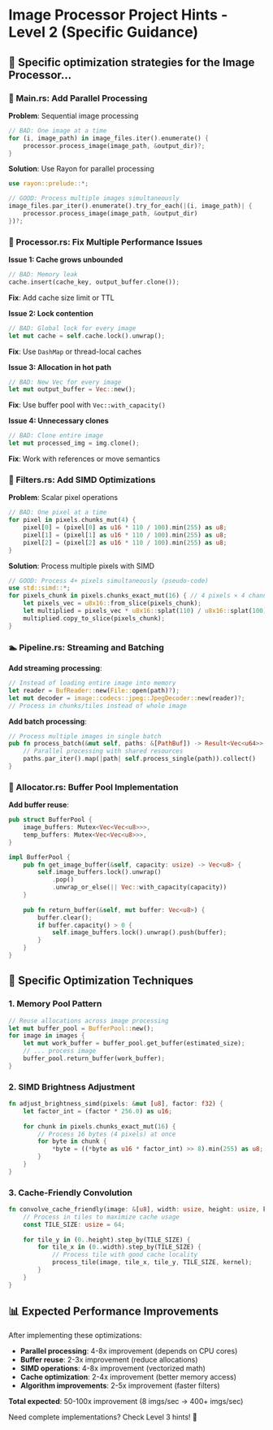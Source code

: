 # Image Processor Project Hints - Level 2 (Specific Guidance)

## 🎯 Specific optimization strategies for the Image Processor...

### 🚀 Main.rs: Add Parallel Processing

**Problem**: Sequential image processing
```rust
// BAD: One image at a time
for (i, image_path) in image_files.iter().enumerate() {
    processor.process_image(image_path, &output_dir)?;
}
```

**Solution**: Use Rayon for parallel processing
```rust
use rayon::prelude::*;

// GOOD: Process multiple images simultaneously
image_files.par_iter().enumerate().try_for_each(|(i, image_path)| {
    processor.process_image(image_path, &output_dir)
})?;
```

### 🔧 Processor.rs: Fix Multiple Performance Issues

**Issue 1: Cache grows unbounded**
```rust
// BAD: Memory leak
cache.insert(cache_key, output_buffer.clone());
```
**Fix**: Add cache size limit or TTL

**Issue 2: Lock contention**  
```rust
// BAD: Global lock for every image
let mut cache = self.cache.lock().unwrap();
```
**Fix**: Use `DashMap` or thread-local caches

**Issue 3: Allocation in hot path**
```rust
// BAD: New Vec for every image
let mut output_buffer = Vec::new();
```
**Fix**: Use buffer pool with `Vec::with_capacity()`

**Issue 4: Unnecessary clones**
```rust
// BAD: Clone entire image
let mut processed_img = img.clone();
```
**Fix**: Work with references or move semantics

### 🎨 Filters.rs: Add SIMD Optimizations

**Problem**: Scalar pixel operations
```rust
// BAD: One pixel at a time
for pixel in pixels.chunks_mut(4) {
    pixel[0] = (pixel[0] as u16 * 110 / 100).min(255) as u8;
    pixel[1] = (pixel[1] as u16 * 110 / 100).min(255) as u8;
    pixel[2] = (pixel[2] as u16 * 110 / 100).min(255) as u8;
}
```

**Solution**: Process multiple pixels with SIMD
```rust
// GOOD: Process 4+ pixels simultaneously (pseudo-code)
use std::simd::*;
for pixels_chunk in pixels.chunks_exact_mut(16) { // 4 pixels × 4 channels
    let pixels_vec = u8x16::from_slice(pixels_chunk);
    let multiplied = pixels_vec * u8x16::splat(110) / u8x16::splat(100);
    multiplied.copy_to_slice(pixels_chunk);
}
```

### 🏊 Pipeline.rs: Streaming and Batching

**Add streaming processing**:
```rust
// Instead of loading entire image into memory
let reader = BufReader::new(File::open(path)?);
let mut decoder = image::codecs::jpeg::JpegDecoder::new(reader)?;
// Process in chunks/tiles instead of whole image
```

**Add batch processing**:
```rust
// Process multiple images in single batch
pub fn process_batch(&mut self, paths: &[PathBuf]) -> Result<Vec<u64>> {
    // Parallel processing with shared resources
    paths.par_iter().map(|path| self.process_single(path)).collect()
}
```

### 💾 Allocator.rs: Buffer Pool Implementation

**Add buffer reuse**:
```rust
pub struct BufferPool {
    image_buffers: Mutex<Vec<Vec<u8>>>,
    temp_buffers: Mutex<Vec<Vec<u8>>>,
}

impl BufferPool {
    pub fn get_image_buffer(&self, capacity: usize) -> Vec<u8> {
        self.image_buffers.lock().unwrap()
            .pop()
            .unwrap_or_else(|| Vec::with_capacity(capacity))
    }
    
    pub fn return_buffer(&self, mut buffer: Vec<u8>) {
        buffer.clear();
        if buffer.capacity() > 0 {
            self.image_buffers.lock().unwrap().push(buffer);
        }
    }
}
```

## 🔧 Specific Optimization Techniques

### 1. Memory Pool Pattern
```rust
// Reuse allocations across image processing
let mut buffer_pool = BufferPool::new();
for image in images {
    let mut work_buffer = buffer_pool.get_buffer(estimated_size);
    // ... process image
    buffer_pool.return_buffer(work_buffer);
}
```

### 2. SIMD Brightness Adjustment
```rust
fn adjust_brightness_simd(pixels: &mut [u8], factor: f32) {
    let factor_int = (factor * 256.0) as u16;
    
    for chunk in pixels.chunks_exact_mut(16) {
        // Process 16 bytes (4 pixels) at once
        for byte in chunk {
            *byte = ((*byte as u16 * factor_int) >> 8).min(255) as u8;
        }
    }
}
```

### 3. Cache-Friendly Convolution
```rust
fn convolve_cache_friendly(image: &[u8], width: usize, height: usize, kernel: &[i32]) {
    // Process in tiles to maximize cache usage
    const TILE_SIZE: usize = 64;
    
    for tile_y in (0..height).step_by(TILE_SIZE) {
        for tile_x in (0..width).step_by(TILE_SIZE) {
            // Process tile with good cache locality
            process_tile(image, tile_x, tile_y, TILE_SIZE, kernel);
        }
    }
}
```

## 📊 Expected Performance Improvements

After implementing these optimizations:
- **Parallel processing**: 4-8x improvement (depends on CPU cores)
- **Buffer reuse**: 2-3x improvement (reduce allocations)
- **SIMD operations**: 4-8x improvement (vectorized math)
- **Cache optimization**: 2-4x improvement (better memory access)
- **Algorithm improvements**: 2-5x improvement (faster filters)

**Total expected**: 50-100x improvement (8 imgs/sec → 400+ imgs/sec)

Need complete implementations? Check Level 3 hints! 🎯